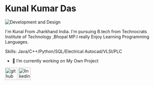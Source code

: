 # Kunal Kumar Das

![Development and Design](https://pbs.twimg.com/profile_banners/1370808970642788355/1628615198/1080x360)

I'm Kunal From Jharkhand India. I'm pursuing B.tech from Technocrats Institute of Technology ,Bhopal MP.I really Enjoy Learning Programming Languages.

Skills: Java/C++/Python/SQL/Electrical Autocad/VLSI/PLC

- 🔭 I’m currently working on My Own Project 


[<img src='https://cdn.jsdelivr.net/npm/simple-icons@3.0.1/icons/github.svg' alt='github' height='40'>](https://github.com/Kunal-Kumar-Das191049)  [<img src='https://cdn.jsdelivr.net/npm/simple-icons@3.0.1/icons/linkedin.svg' alt='linkedin' height='40'>](https://www.linkedin.com/in/kunal-kumar-das-6384b81b1/)  







